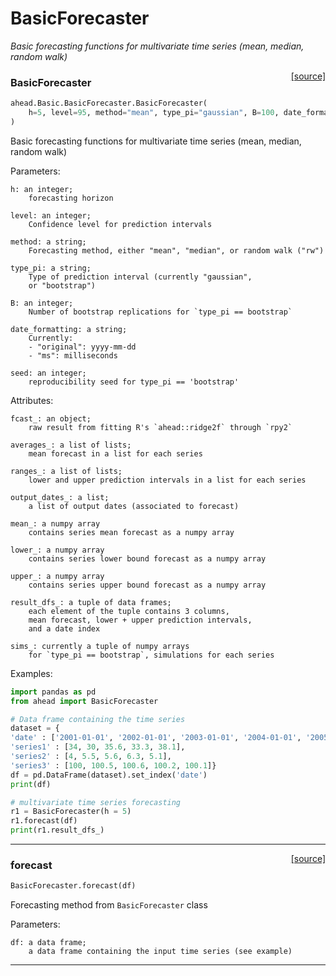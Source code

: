 # BasicForecaster

_Basic forecasting functions for multivariate time series (mean, median, random walk)_

<span style="float:right;">[[source]](https://github.com/Techtonique/ahead/ahead/Basic/BasicForecaster.py#L45)</span>

### BasicForecaster


```python
ahead.Basic.BasicForecaster.BasicForecaster(
    h=5, level=95, method="mean", type_pi="gaussian", B=100, date_formatting="original", seed=123
)
```


Basic forecasting functions for multivariate time series (mean, median, random walk)

Parameters:

    h: an integer;
        forecasting horizon

    level: an integer;
        Confidence level for prediction intervals

    method: a string;
        Forecasting method, either "mean", "median", or random walk ("rw")    

    type_pi: a string;
        Type of prediction interval (currently "gaussian",
        or "bootstrap")

    B: an integer;
        Number of bootstrap replications for `type_pi == bootstrap`

    date_formatting: a string;
        Currently:
        - "original": yyyy-mm-dd
        - "ms": milliseconds

    seed: an integer;
        reproducibility seed for type_pi == 'bootstrap'

Attributes:

    fcast_: an object;
        raw result from fitting R's `ahead::ridge2f` through `rpy2`

    averages_: a list of lists;
        mean forecast in a list for each series

    ranges_: a list of lists;
        lower and upper prediction intervals in a list for each series

    output_dates_: a list;
        a list of output dates (associated to forecast)

    mean_: a numpy array
        contains series mean forecast as a numpy array 

    lower_: a numpy array 
        contains series lower bound forecast as a numpy array   

    upper_: a numpy array 
        contains series upper bound forecast as a numpy array   

    result_dfs_: a tuple of data frames;
        each element of the tuple contains 3 columns,
        mean forecast, lower + upper prediction intervals,
        and a date index

    sims_: currently a tuple of numpy arrays
        for `type_pi == bootstrap`, simulations for each series

Examples:

```python
import pandas as pd
from ahead import BasicForecaster

# Data frame containing the time series
dataset = {
'date' : ['2001-01-01', '2002-01-01', '2003-01-01', '2004-01-01', '2005-01-01'],
'series1' : [34, 30, 35.6, 33.3, 38.1],
'series2' : [4, 5.5, 5.6, 6.3, 5.1],
'series3' : [100, 100.5, 100.6, 100.2, 100.1]}
df = pd.DataFrame(dataset).set_index('date')
print(df)

# multivariate time series forecasting
r1 = BasicForecaster(h = 5)
r1.forecast(df)
print(r1.result_dfs_)
```


----

<span style="float:right;">[[source]](https://github.com/Techtonique/ahead/ahead/Basic/BasicForecaster.py#L156)</span>

### forecast


```python
BasicForecaster.forecast(df)
```


Forecasting method from `BasicForecaster` class

Parameters:

    df: a data frame;
        a data frame containing the input time series (see example)


----


